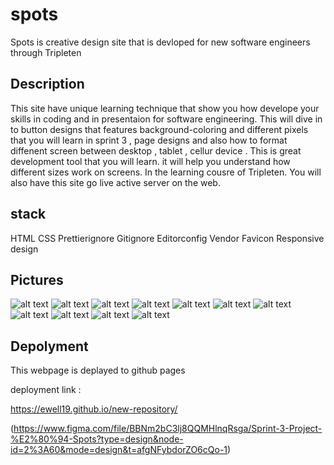 # spots

Spots is creative design site that is devloped for new software engineers through Tripleten

## Description

This site have unique learning technique that show you how develope your skills in coding and in presentaion for software engineering. This will dive in to button designs that features background-coloring and different pixels that you will learn in sprint 3 , page designs and also how to format diffenent screen between desktop , tablet , cellur device . This is great development tool that you will learn. it will help you understand how different sizes work on screens.
In the learning cousre of Tripleten. You will also have this site go live active server on the web.

## stack

HTML
CSS
Prettierignore
Gitignore
Editorconfig
Vendor
Favicon
Responsive design

## Pictures

![alt text](images/1-photo-by-moritz-feldmann-from-pexels.jpg) ![alt text](images/2-photo-by-ceiline-from-pexels.jpg) ![alt text](images/3-photo-by-tubanur-dogan-from-pexels.jpg) ![alt text](images/4-photo-by-maurice-laschet-from-pexels.jpg) ![alt text](images/5-photo-by-van-anh-nguyen-from-pexels.jpg) ![alt text](images/6-photo-by-moritz-feldmann-from-pexels.jpg) ![alt text](images/avatar.jpg) ![alt text](images/heart.svg) ![alt text](images/logo.svg) ![alt text](images/pen.svg) ![alt text](images/plus-sign.svg)

## Depolyment

This webpage is deplayed to github pages

deployment link :

https://ewell19.github.io/new-repository/

(https://www.figma.com/file/BBNm2bC3lj8QQMHlnqRsga/Sprint-3-Project-%E2%80%94-Spots?type=design&node-id=2%3A60&mode=design&t=afgNFybdorZO6cQo-1)
